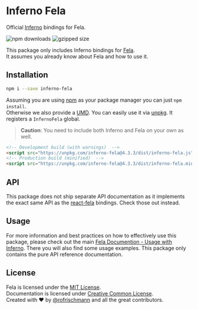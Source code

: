 # Inferno Fela

Official [Inferno](https://github.com/infernojs/inferno) bindings for Fela.

<img alt="npm downloads" src="https://img.shields.io/npm/dm/inferno-fela.svg">
<img alt="gzipped size" src="https://img.shields.io/badge/gzipped-2.35kb-brightgreen.svg">

This package only includes Inferno bindings for [Fela](http://github.com/rofrischmann/fela).<br>
It assumes you already know about Fela and how to use it.

## Installation
```sh
npm i --save inferno-fela
```
Assuming you are using [npm](https://www.npmjs.com) as your package manager you can just `npm install`.<br>
Otherwise we also provide a [UMD](https://github.com/umdjs/umd). You can easily use it via [unpkg](https://unpkg.com/). It registers a  `InfernoFela` global.
> **Caution**: You need to include both Inferno and Fela on your own as well.

```HTML
<!-- Development build (with warnings)  -->
<script src="https://unpkg.com/inferno-fela@4.3.3/dist/inferno-fela.js"></script>
<!-- Production build (minified)  -->
<script src="https://unpkg.com/inferno-fela@4.3.3/dist/inferno-fela.min.js"></script>
```


## API
This package does not ship separate API documentation as it implements the exact same API as the [react-fela](https://github.com/rofrischmann/fela/packages/react-fela) bindings. Check those out instead.

## Usage
For more information and best practices on how to effectively use this package, please check out the main [Fela Documention - Usage with Inferno](http://fela.js.org/docs/guides/UsageWithInferno.html). There you will also find some usage examples. This package only contains the pure API reference documentation.

## License
Fela is licensed under the [MIT License](http://opensource.org/licenses/MIT).<br>
Documentation is licensed under [Creative Common License](http://creativecommons.org/licenses/by/4.0/).<br>
Created with ♥ by [@rofrischmann](http://rofrischmann.de) and all the great contributors.
